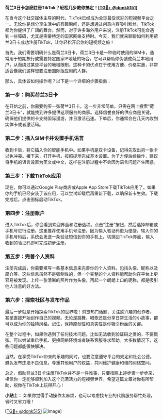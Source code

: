 **荷兰3日卡怎麽註冊TikTok？轻松几步教你搞定！[[TG💪+ @donk5151](https://t.me/s/donk5151)]**

在当今这个社交媒体主导的时代，TikTok已经成为全球最受欢迎的短视频平台之一。无论你是想分享生活中的有趣瞬间，还是想通过创意内容吸引粉丝，TikTok都为你提供了广阔的舞台。然而，对于许多海外用户来说，注册TikTok可能会遇到一些障碍，尤其是需要特定的国家网络支持时。今天，我们就来聊聊如何利用荷兰3日卡成功注册TikTok，让你轻松开启你的短视频之旅！

首先，我们需要明确什么是荷兰3日卡。荷兰3日卡是一种临时使用的SIM卡，通常用于短期旅行或需要特定国家IP地址的场合。它可以帮助你伪装成荷兰本地用户，从而绕过某些平台的地域限制。这种卡的优点在于使用方便、价格实惠，非常适合像我们这样想要注册国际版应用的人群。

那么，具体该如何操作呢？以下是一个详细的步骤指南：

### 第一步：购买荷兰3日卡

在开始之前，你需要购买一张荷兰3日卡。这一步非常简单，只需在网上搜索“荷兰3日卡”，就能找到许多提供这项服务的商家。选择信誉良好的供应商是关键，确保他们提供的卡支持国际漫游，并且激活迅速。下单后，你通常会在几天内收到实体卡或者激活码。

### 第二步：插入SIM卡并设置手机语言

收到卡后，将它插入你的智能手机中。如果手机是双卡设备，记得先取出另一张卡以免冲突。接下来，打开手机，按照提示完成基本设置。为了方便后续操作，建议将手机的语言设置为英文或中文，这样在注册过程中不会因为语言问题产生困惑。

### 第三步：下载TikTok应用

现在，你可以通过Google Play商店或Apple App Store下载TikTok应用了。如果你的手机已经安装了该应用，可以尝试卸载后再重新下载，以确保新卡生效。下载完成后，点击图标启动TikTok。

### 第四步：注册账户

进入TikTok后，你会看到欢迎界面和注册选项。点击“注册”按钮，然后选择邮箱或手机号进行注册。这里推荐使用手机号注册，因为输入验证码更为便捷。输入你的手机号码后，系统会发送一条验证短信到你的手机上。切换回TikTok界面，输入收到的验证码即可完成初步注册。

### 第五步：完善个人资料

注册完成后，你需要填写一些基本信息来完善你的个人资料。包括头像、昵称以及简介等。这些信息虽然不是强制性的，但一个完整的个人资料能帮助你在平台上更容易被发现。上传一张清晰的照片作为头像，再起一个朗朗上口的昵称，都是吸引他人注意的好方法。

### 第六步：探索社区与发布作品

最后一步就是开始探索TikTok的世界啦！浏览热门话题、关注感兴趣的创作者，甚至直接开始创作自己的视频。无论是跳舞、唱歌还是分享日常生活的小故事，都可以成为你的独特风格。记住，保持原创性和真实性是你吸引粉丝的关键。

在整个过程中，如果你遇到了任何技术问题，比如无法收到验证码之类的，不要慌张。可以尝试重启手机、更换网络环境或者联系客服寻求帮助。大多数情况下，这些问题都能很快解决。

当然，在享受TikTok带来的乐趣的同时，也要注意遵守平台的规定和社会公德。避免发布违法不良信息，尊重其他用户的权益，共同维护健康和谐的网络空间。

总之，借助荷兰3日卡注册TikTok并不是一件难事，只要按照上述步骤一步步来，相信你一定能够顺利加入这个充满活力的短视频世界。希望这篇文章对你有所帮助，祝你在TikTok上玩得开心！

**小贴士：** 如果你觉得手动操作太麻烦，也可以考虑找专业的代购服务帮忙处理，省时又省力哦！

[[TG💪+ @donk5151](https://t.me/s/donk5151) ![Image](https://i.postimg.cc/rwNCRYN7/Snipaste-2025-04-30-17-27-05.png)]